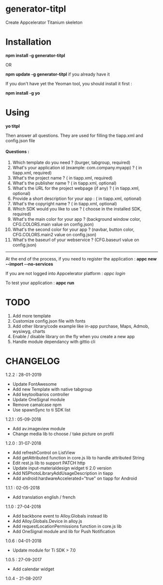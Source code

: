 # generator-titpl

Create Appcelerator Titanium skeleton

# Installation

**npm install -g generator-titpl**

OR

**npm update -g generator-titpl** if you already have it

If you don't have yet the Yeoman tool, you should install it first :

**npm install -g yo**

# Using

**yo titpl**

Then answer all questions. They are used for filling the tiapp.xml and config.json file

#### Questions :

1. Which template do you need ? (burger, tabgroup, required)
2. What's your application id (example: com.company.myapp) ? (<id> in tiapp.xml, required)
3. What's the project name ? (<name> in tiapp.xml, required)
4. What's the publisher name ? (<publisher> in tiapp.xml, optional)
5. What's the URL for the project webpage (if any) ? (<url> in tiapp.xml, optional)
6. Provide a short description for your app : (<description> in tiapp.xml, optional)
7. What's the copyright name ? (<copyright> in tiapp.xml, optional)
8. Which SDK would you like to use ? (<sdk-version> choose in the installed SDK, required)
9. What's the main color for your app ? (background window color, CFG.COLORS.main value on config.json)
10. What's the second color for your app ? (navbar, button color, CFG.COLORS.main2 value on config.json)
11. What's the baseurl of your webservice ? (CFG.baseurl value on config.json)

___


At the end of the process, if you need to register the application :
**appc new --import --no-services**

If you are not logged into Appcelerator platform :
*appc login*

To test your application :
**appc run**

# TODO

1. Add more template
2. Customize config.json file with fonts
3. Add other library/code example like in-app purchase, Maps, Admob, wysiwyg, charts
4. Enable / disable library on the fly when you create a new app
5. Handle module dependancy with gittio cli

# CHANGELOG

1.2.2 : 28-01-2019
- Update FontAwesome
- Add new Template with native tabgroup
- Add keytoolbarios controller
- Update OneSignal module
- Remove camalcase npm
- Use spawnSync to ti SDK list

1.2.1 : 05-09-2018
- Add av.imageview module
- Change media lib to choose / take picture on profil

1.2.0 : 31-07-2018
- Add refreshControl on ListView
- Add getAttributed function in core.js lib to handle attributed String
- Edit rest.js lib to support PATCH http
- Update input-materialdesign widget ti 2.0 version
- Add NSPhotoLibraryAddUsageDescription in tiapp
- Add android:hardwareAccelerated="true" on tiapp for Android

1.1.1 : 02-05-2018
- Add translation english / french

1.1.0 : 27-04-2018
- Add backbone event to Alloy.Globals instead lib
- Add Alloy.Globals.Device in alloy.js
- Add requestLocationPermissions function in core.js lib
- Add OneSignal module and lib for Push Notification

1.0.6 : 04-01-2018
- Update module for Ti SDK > 7.0

1.0.5 : 27-09-2017
- Add calendar widget

1.0.4 - 21-08-2017
